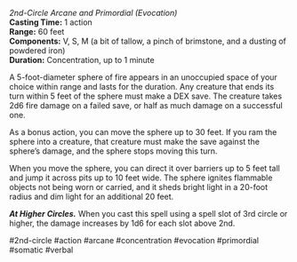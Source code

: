 *2nd-Circle Arcane and Primordial (Evocation)*    
**Casting Time:** 1 action    
**Range:** 60 feet  
**Components:** V, S, M (a bit of tallow, a pinch of brimstone, and a dusting of powdered iron)  
**Duration:** Concentration, up to 1 minute

A 5-foot-diameter sphere of fire appears in an unoccupied space of your choice within range and lasts for the duration. Any creature that ends its turn within 5 feet of the sphere must make a DEX save. The creature takes 2d6 fire damage on a failed save, or half as much damage on a successful one.

As a bonus action, you can move the sphere up to 30 feet. If you ram the sphere into a creature, that creature must make the save against the sphere’s damage, and the sphere stops moving this turn.

When you move the sphere, you can direct it over barriers up to 5 feet tall and jump it across pits up to 10 feet wide. The sphere ignites flammable objects not being worn or carried, and it sheds bright light in a 20-foot radius and dim light for an additional 20 feet.

***At Higher Circles.*** When you cast this spell using a spell slot of 3rd circle or higher, the damage increases by 1d6 for each slot above 2nd.

#2nd-circle #action #arcane #concentration #evocation #primordial #somatic #verbal
